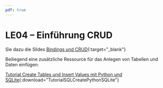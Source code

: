 ```yaml
---
pdf: true
---
```


# LE04 – Einführung CRUD

Sie dazu die Slides [Bindings und CRUD](https://moodle.bfh.ch/course/view.php?id=38984&section=4){:target="_blank"}

Beiliegend eine zusätzliche Ressource für das Anlegen von Tabellen und Daten einfügen: 

[Tutorial Create Tables und Insert Values mit Python und SQLite](../static/Python3-CREATE_TablesINSERTValues.zip){:download="TutorialSQLCreatePythonSQLite"}